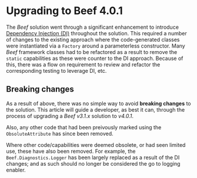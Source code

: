 # Upgrading to Beef 4.0.1

The _Beef_ solution went through a significant enhancement to introduce [Dependency Injection (DI)](https://docs.microsoft.com/en-us/aspnet/core/fundamentals/dependency-injection) throughout the solution. This required a number of changes to the existing approach where the code-generated classes were instantiated via a `Factory` around a parameterless constructor. Many _Beef_ framework classes had to be refactored as a result to remove the `static` capabilities as these were counter to the DI approach. Because of this, there was a flow on requirement to review and refactor the corresponding testing to leverage DI, etc.

## Breaking changes

As a result of above, there was no simple way to avoid **breaking changes** to the solution. This article will guide a developer, as best it can, through the process of upgrading a _Beef v3.1.x_ solution to _v4.0.1_.

Also, any other code that had been preivously marked using the `ObsoluteAttribute` has since been removed.

Where other code/capabilities were deemed obsolete, or had seen limited use, these have also been removed. For example, the `Beef.Diagnostics.Logger` has been largely replaced as a result of the DI changes; and as such should no longer be considered the go to logging enabler.

